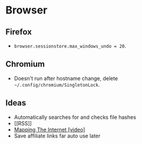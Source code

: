 # Browser

## Firefox

- `browser.sessionstore.max_windows_undo = 20`.

## Chromium

- Doesn't run after hostname change, delete `~/.config/chromium/SingletonLock`.

## Ideas

- Automatically searches for and checks file hashes
- [[RSS]]
- [Mapping The Internet [video]](https://www.youtube.com/watch?v=qkOem3HyR_w)
- Save affiliate links far auto use later
